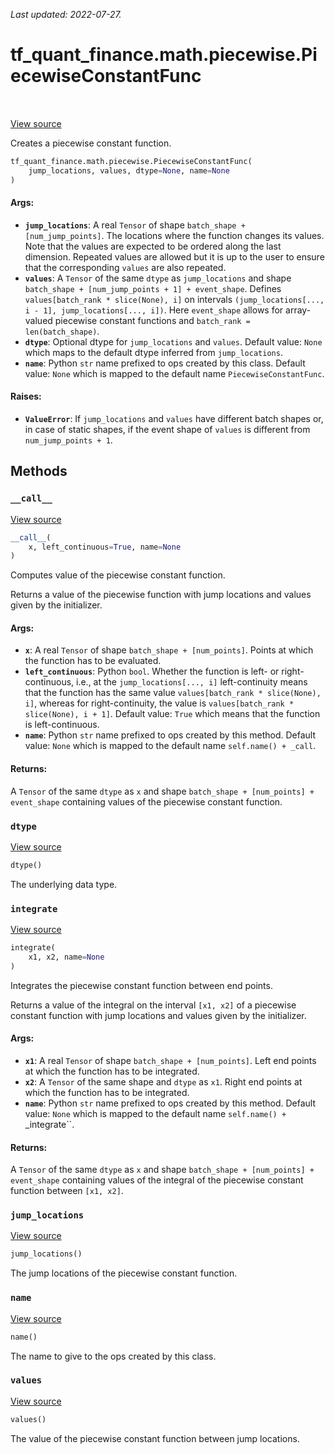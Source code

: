<!--
This file is generated by a tool. Do not edit directly.
For open-source contributions the docs will be updated automatically.
-->

*Last updated: 2022-07-27.*

<div itemscope itemtype="http://developers.google.com/ReferenceObject">
<meta itemprop="name" content="tf_quant_finance.math.piecewise.PiecewiseConstantFunc" />
<meta itemprop="path" content="Stable" />
<meta itemprop="property" content="__call__"/>
<meta itemprop="property" content="__init__"/>
<meta itemprop="property" content="dtype"/>
<meta itemprop="property" content="integrate"/>
<meta itemprop="property" content="jump_locations"/>
<meta itemprop="property" content="name"/>
<meta itemprop="property" content="values"/>
</div>

# tf_quant_finance.math.piecewise.PiecewiseConstantFunc

<!-- Insert buttons and diff -->

<table class="tfo-notebook-buttons tfo-api" align="left">
</table>

<a target="_blank" href="https://github.com/google/tf-quant-finance/blob/master/tf_quant_finance/math/piecewise.py">View source</a>



Creates a piecewise constant function.

```python
tf_quant_finance.math.piecewise.PiecewiseConstantFunc(
    jump_locations, values, dtype=None, name=None
)
```



<!-- Placeholder for "Used in" -->


#### Args:


* <b>`jump_locations`</b>: A real `Tensor` of shape
  `batch_shape + [num_jump_points]`. The locations where the function
  changes its values. Note that the values are expected to be ordered
  along the last dimension. Repeated values are allowed but it is
  up to the user to ensure that the corresponding `values` are also
  repeated.
* <b>`values`</b>: A `Tensor` of the same `dtype` as `jump_locations` and shape
  `batch_shape + [num_jump_points + 1] + event_shape`. Defines
  `values[batch_rank * slice(None), i]` on intervals
  `(jump_locations[..., i - 1], jump_locations[..., i])`. Here
  `event_shape` allows for array-valued piecewise constant functions
  and `batch_rank = len(batch_shape)`.
* <b>`dtype`</b>:  Optional dtype for `jump_locations` and `values`.
  Default value: `None` which maps to the default dtype inferred from
  `jump_locations`.
* <b>`name`</b>: Python `str` name prefixed to ops created by this class.
  Default value: `None` which is mapped to the default name
  `PiecewiseConstantFunc`.


#### Raises:


* <b>`ValueError`</b>:   If `jump_locations` and `values` have different batch shapes or,
  in case of static shapes, if the event shape of `values` is different
  from `num_jump_points + 1`.

## Methods

<h3 id="__call__"><code>__call__</code></h3>

<a target="_blank" href="https://github.com/google/tf-quant-finance/blob/master/tf_quant_finance/math/piecewise.py">View source</a>

```python
__call__(
    x, left_continuous=True, name=None
)
```

Computes value of the piecewise constant function.

Returns a value of the piecewise function with jump locations and values
given by the initializer.

#### Args:


* <b>`x`</b>: A real `Tensor` of shape `batch_shape + [num_points]`. Points at which
  the function has to be evaluated.
* <b>`left_continuous`</b>: Python `bool`. Whether the function is left- or right-
  continuous, i.e., at the `jump_locations[..., i]` left-continuity means
  that the function has the same value
  `values[batch_rank * slice(None), i]`, whereas for
  right-continuity, the value is
  `values[batch_rank * slice(None), i + 1]`.
  Default value: `True` which means that the function is left-continuous.
* <b>`name`</b>: Python `str` name prefixed to ops created by this method.
  Default value: `None` which is mapped to the default name
  `self.name() + _call`.


#### Returns:

A `Tensor` of the same `dtype` as `x` and shape
`batch_shape + [num_points] + event_shape` containing values of the
piecewise constant function.


<h3 id="dtype"><code>dtype</code></h3>

<a target="_blank" href="https://github.com/google/tf-quant-finance/blob/master/tf_quant_finance/math/piecewise.py">View source</a>

```python
dtype()
```

The underlying data type.


<h3 id="integrate"><code>integrate</code></h3>

<a target="_blank" href="https://github.com/google/tf-quant-finance/blob/master/tf_quant_finance/math/piecewise.py">View source</a>

```python
integrate(
    x1, x2, name=None
)
```

Integrates the piecewise constant function between end points.

Returns a value of the integral on the interval `[x1, x2]` of a piecewise
constant function with jump locations and values given by the initializer.

#### Args:


* <b>`x1`</b>: A real `Tensor` of shape `batch_shape + [num_points]`. Left end points
  at which the function has to be integrated.
* <b>`x2`</b>: A `Tensor` of the same shape and `dtype` as `x1`. Right end points at
  which the function has to be integrated.
* <b>`name`</b>: Python `str` name prefixed to ops created by this method.
  Default value: `None` which is mapped to the default name
  `self.name() + `_integrate``.


#### Returns:

A `Tensor` of the same `dtype` as `x` and shape
`batch_shape + [num_points] + event_shape` containing values of the
integral of the piecewise constant function between `[x1, x2]`.


<h3 id="jump_locations"><code>jump_locations</code></h3>

<a target="_blank" href="https://github.com/google/tf-quant-finance/blob/master/tf_quant_finance/math/piecewise.py">View source</a>

```python
jump_locations()
```

The jump locations of the piecewise constant function.


<h3 id="name"><code>name</code></h3>

<a target="_blank" href="https://github.com/google/tf-quant-finance/blob/master/tf_quant_finance/math/piecewise.py">View source</a>

```python
name()
```

The name to give to the ops created by this class.


<h3 id="values"><code>values</code></h3>

<a target="_blank" href="https://github.com/google/tf-quant-finance/blob/master/tf_quant_finance/math/piecewise.py">View source</a>

```python
values()
```

The value of the piecewise constant function between jump locations.





